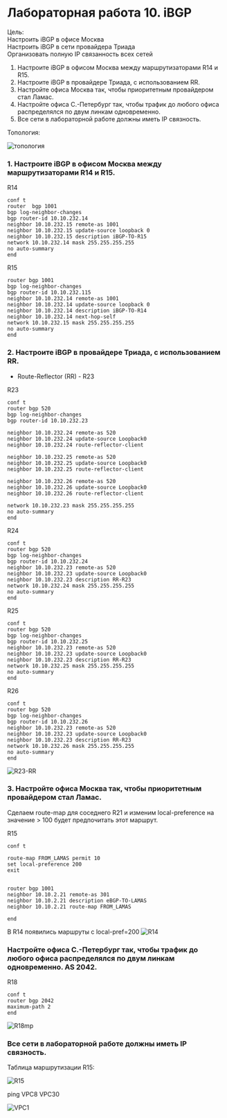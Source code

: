 
 # Лабораторная работа 10. iBGP

 Цель:<br/>
Настроить iBGP в офисе Москва<br/>
Настроить iBGP в сети провайдера Триада<br/>
Организовать полную IP связанность всех сетей<br/>


1. Настроите iBGP в офисом Москва между маршрутизаторами R14 и R15.<br/>
2. Настроите iBGP в провайдере Триада, с использованием RR.<br/>
3. Настройте офиса Москва так, чтобы приоритетным провайдером стал Ламас.<br/>
4. Настройте офиса С.-Петербург так, чтобы трафик до любого офиса распределялся по двум линкам одновременно.<br/>
5. Все сети в лабораторной работе должны иметь IP связность.<br/>

Топология:

![топология](scrn/Топология.png)


### 1. Настроите iBGP в офисом Москва между маршрутизаторами R14 и R15.

R14
```
conf t
router  bgp 1001
bgp log-neighbor-changes
bgp router-id 10.10.232.14
neighbor 10.10.232.15 remote-as 1001
neighbor 10.10.232.15 update-source loopback 0
neighbor 10.10.232.15 description iBGP-TO-R15
network 10.10.232.14 mask 255.255.255.255
no auto-summary
end
```

R15
```
router bgp 1001
bgp log-neighbor-changes
bgp router-id 10.10.232.115
neighbor 10.10.232.14 remote-as 1001
neighbor 10.10.232.14 update-source loopback 0
neighbor 10.10.232.14 description iBGP-TO-R14
neighbor 10.10.232.14 next-hop-self
network 10.10.232.15 mask 255.255.255.255
no auto-summary
end
```

### 2. Настроите iBGP в провайдере Триада, с использованием RR.

- Route-Reflector (RR) - R23


R23

```
conf t
router bgp 520
bgp log-neighbor-changes
bgp router-id 10.10.232.23

neighbor 10.10.232.24 remote-as 520
neighbor 10.10.232.24 update-source Loopback0
neighbor 10.10.232.24 route-reflector-client

neighbor 10.10.232.25 remote-as 520
neighbor 10.10.232.25 update-source Loopback0
neighbor 10.10.232.25 route-reflector-client

neighbor 10.10.232.26 remote-as 520
neighbor 10.10.232.26 update-source Loopback0
neighbor 10.10.232.26 route-reflector-client

network 10.10.232.23 mask 255.255.255.255
no auto-summary
end
```

R24
```
conf t
router bgp 520
bgp log-neighbor-changes
bgp router-id 10.10.232.24
neighbor 10.10.232.23 remote-as 520
neighbor 10.10.232.23 update-source Loopback0
neighbor 10.10.232.23 description RR-R23
network 10.10.232.24 mask 255.255.255.255
no auto-summary
end
```

R25
```
conf t
router bgp 520
bgp log-neighbor-changes
bgp router-id 10.10.232.25
neighbor 10.10.232.23 remote-as 520
neighbor 10.10.232.23 update-source Loopback0
neighbor 10.10.232.23 description RR-R23
network 10.10.232.25 mask 255.255.255.255
no auto-summary
end
```

R26
```
conf t
router bgp 520
bgp log-neighbor-changes
bgp router-id 10.10.232.26
neighbor 10.10.232.23 remote-as 520
neighbor 10.10.232.23 update-source Loopback0
neighbor 10.10.232.23 description RR-R23
network 10.10.232.26 mask 255.255.255.255
no auto-summary
end
```

![R23-RR](scrn/R23-RR.png)


### 3. Настройте офиса Москва так, чтобы приоритетным провайдером стал Ламас.

Сделаем route-map для соседнего R21 и изменим local-preference на значение > 100 будет предпочитать этот маршрут.

R15
```
conf t

route-map FROM_LAMAS permit 10
set local-preference 200
exit


router bgp 1001
neighbor 10.10.2.21 remote-as 301
neighbor 10.10.2.21 description eBGP-TO-LAMAS
neighbor 10.10.2.21 route-map FROM_LAMAS 

end

```

В R14 появились маршруты с local-pref=200
![R14](scrn/R14LP.png)



### Настройте офиса С.-Петербург так, чтобы трафик до любого офиса распределялся по двум линкам одновременно. AS 2042.

R18

```
conf t
router bgp 2042
maximum-path 2
end
```

![R18mp](scrn/R18path2.png)

### Все сети в лабораторной работе должны иметь IP связность.

Таблица маршрутизации R15:

![R15](scrn/R15.png)

ping VPC8 VPC30<br/>

![VPC1](scrn/VPC1-VPC8-VPC30.png)